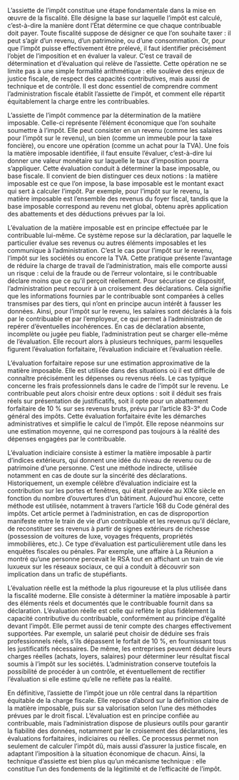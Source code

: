 L’assiette de l’impôt constitue une étape fondamentale dans la mise en œuvre de la fiscalité. Elle désigne la base sur laquelle l’impôt est calculé, c’est-à-dire la manière dont l’État détermine ce que chaque contribuable doit payer. Toute fiscalité suppose de désigner ce que l’on souhaite taxer : il peut s’agir d’un revenu, d’un patrimoine, ou d’une consommation. Or, pour que l’impôt puisse effectivement être prélevé, il faut identifier précisément l’objet de l’imposition et en évaluer la valeur. C’est ce travail de détermination et d’évaluation qui relève de l’assiette. Cette opération ne se limite pas à une simple formalité arithmétique : elle soulève des enjeux de justice fiscale, de respect des capacités contributives, mais aussi de technique et de contrôle. Il est donc essentiel de comprendre comment l’administration fiscale établit l’assiette de l’impôt, et comment elle répartit équitablement la charge entre les contribuables.

L’assiette de l’impôt commence par la détermination de la matière imposable. Celle-ci représente l’élément économique que l’on souhaite soumettre à l’impôt. Elle peut consister en un revenu (comme les salaires pour l’impôt sur le revenu), un bien (comme un immeuble pour la taxe foncière), ou encore une opération (comme un achat pour la TVA). Une fois la matière imposable identifiée, il faut ensuite l’évaluer, c’est-à-dire lui donner une valeur monétaire sur laquelle le taux d’imposition pourra s’appliquer. Cette évaluation conduit à déterminer la base imposable, ou base fiscale. Il convient de bien distinguer ces deux notions : la matière imposable est ce que l’on impose, la base imposable est le montant exact qui sert à calculer l’impôt. Par exemple, pour l’impôt sur le revenu, la matière imposable est l’ensemble des revenus du foyer fiscal, tandis que la base imposable correspond au revenu net global, obtenu après application des abattements et des déductions prévues par la loi.

L’évaluation de la matière imposable est en principe effectuée par le contribuable lui-même. Ce système repose sur la déclaration, par laquelle le particulier évalue ses revenus ou autres éléments imposables et les communique à l’administration. C’est le cas pour l’impôt sur le revenu, l’impôt sur les sociétés ou encore la TVA. Cette pratique présente l’avantage de réduire la charge de travail de l’administration, mais elle comporte aussi un risque : celui de la fraude ou de l’erreur volontaire, si le contribuable déclare moins que ce qu’il perçoit réellement. Pour sécuriser ce dispositif, l’administration peut recourir à un croisement des déclarations. Cela signifie que les informations fournies par le contribuable sont comparées à celles transmises par des tiers, qui n’ont en principe aucun intérêt à fausser les données. Ainsi, pour l’impôt sur le revenu, les salaires sont déclarés à la fois par le contribuable et par l’employeur, ce qui permet à l’administration de repérer d’éventuelles incohérences. En cas de déclaration absente, incomplète ou jugée peu fiable, l’administration peut se charger elle-même de l’évaluation. Elle recourt alors à plusieurs techniques, parmi lesquelles figurent l’évaluation forfaitaire, l’évaluation indiciaire et l’évaluation réelle.

L’évaluation forfaitaire repose sur une estimation approximative de la matière imposable. Elle est utilisée dans des situations où il est difficile de connaître précisément les dépenses ou revenus réels. Le cas typique concerne les frais professionnels dans le cadre de l’impôt sur le revenu. Le contribuable peut alors choisir entre deux options : soit il déduit ses frais réels sur présentation de justificatifs, soit il opte pour un abattement forfaitaire de 10 % sur ses revenus bruts, prévu par l’article 83-3° du Code général des impôts. Cette évaluation forfaitaire évite les démarches administratives et simplifie le calcul de l’impôt. Elle repose néanmoins sur une estimation moyenne, qui ne correspond pas toujours à la réalité des dépenses engagées par le contribuable.

L’évaluation indiciaire consiste à estimer la matière imposable à partir d’indices extérieurs, qui donnent une idée du niveau de revenu ou de patrimoine d’une personne. C’est une méthode indirecte, utilisée notamment en cas de doute sur la sincérité des déclarations. Historiquement, un exemple célèbre d’évaluation indiciaire est la contribution sur les portes et fenêtres, qui était prélevée au XIXe siècle en fonction du nombre d’ouvertures d’un bâtiment. Aujourd’hui encore, cette méthode est utilisée, notamment à travers l’article 168 du Code général des impôts. Cet article permet à l’administration, en cas de disproportion manifeste entre le train de vie d’un contribuable et les revenus qu’il déclare, de reconstituer ses revenus à partir de signes extérieurs de richesse (possession de voitures de luxe, voyages fréquents, propriétés immobilières, etc.). Ce type d’évaluation est particulièrement utile dans les enquêtes fiscales ou pénales. Par exemple, une affaire à La Réunion a montré qu’une personne percevait le RSA tout en affichant un train de vie luxueux sur les réseaux sociaux, ce qui a conduit à découvrir son implication dans un trafic de stupéfiants.

L’évaluation réelle est la méthode la plus rigoureuse et la plus utilisée dans la fiscalité moderne. Elle consiste à déterminer la matière imposable à partir des éléments réels et documentés que le contribuable fournit dans sa déclaration. L’évaluation réelle est celle qui reflète le plus fidèlement la capacité contributive du contribuable, conformément au principe d’égalité devant l’impôt. Elle permet aussi de tenir compte des charges effectivement supportées. Par exemple, un salarié peut choisir de déduire ses frais professionnels réels, s’ils dépassent le forfait de 10 %, en fournissant tous les justificatifs nécessaires. De même, les entreprises peuvent déduire leurs charges réelles (achats, loyers, salaires) pour déterminer leur résultat fiscal soumis à l’impôt sur les sociétés. L’administration conserve toutefois la possibilité de procéder à un contrôle, et éventuellement de rectifier l’évaluation si elle estime qu’elle ne reflète pas la réalité.

En définitive, l’assiette de l’impôt joue un rôle central dans la répartition équitable de la charge fiscale. Elle repose d’abord sur la définition claire de la matière imposable, puis sur sa valorisation selon l’une des méthodes prévues par le droit fiscal. L’évaluation est en principe confiée au contribuable, mais l’administration dispose de plusieurs outils pour garantir la fiabilité des données, notamment par le croisement des déclarations, les évaluations forfaitaires, indiciaires ou réelles. Ce processus permet non seulement de calculer l’impôt dû, mais aussi d’assurer la justice fiscale, en adaptant l’imposition à la situation économique de chacun. Ainsi, la technique d’assiette est bien plus qu’un mécanisme technique : elle constitue l’un des fondements de la légitimité et de l’efficacité de l’impôt.
